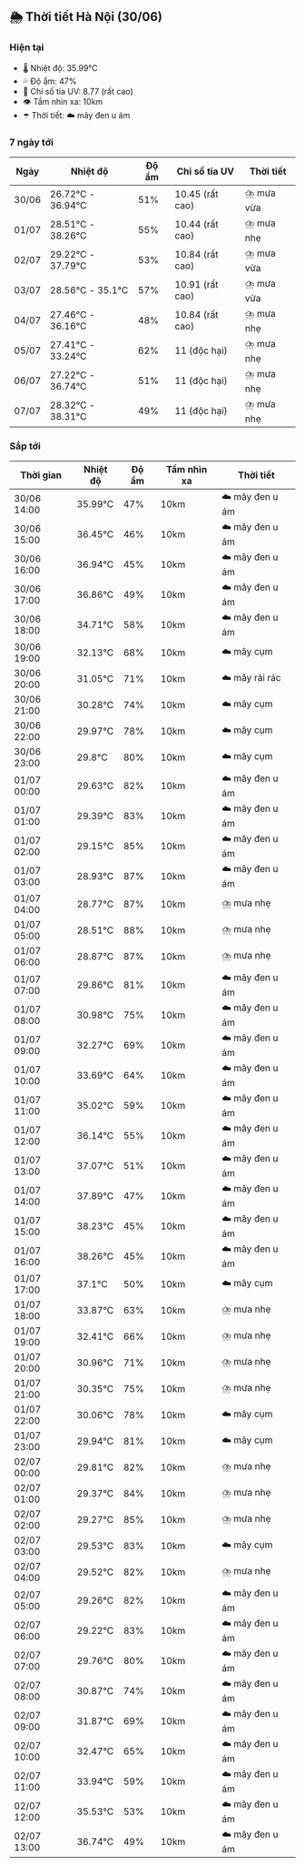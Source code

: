 ## 🌦️ Thời tiết Hà Nội (30/06)

### Hiện tại

- 🌡️ Nhiệt độ: 35.99℃
- 💦 Độ ẩm: 47%
- 🌟 Chỉ số tia UV: 8.77 (rất cao)
- 👁️ Tầm nhìn xa: 10km
- ☂️ Thời tiết: ☁️ mây đen u ám

### 7 ngày tới

| Ngày | Nhiệt độ | Độ ẩm | Chỉ số tia UV | Thời tiết |
| --- | --- | --- | --- | --- |
| 30/06 | 26.72℃ - 36.94℃ | 51% | 10.45 (rất cao) | ⛈️ mưa vừa |
| 01/07 | 28.51℃ - 38.26℃ | 55% | 10.44 (rất cao) | ⛈️ mưa nhẹ |
| 02/07 | 29.22℃ - 37.79℃ | 53% | 10.84 (rất cao) | ⛈️ mưa vừa |
| 03/07 | 28.56℃ - 35.1℃ | 57% | 10.91 (rất cao) | ⛈️ mưa vừa |
| 04/07 | 27.46℃ - 36.16℃ | 48% | 10.84 (rất cao) | ⛈️ mưa nhẹ |
| 05/07 | 27.41℃ - 33.24℃ | 62% | 11 (độc hại) | ⛈️ mưa nhẹ |
| 06/07 | 27.22℃ - 36.74℃ | 51% | 11 (độc hại) | ⛈️ mưa nhẹ |
| 07/07 | 28.32℃ - 38.31℃ | 49% | 11 (độc hại) | ⛈️ mưa nhẹ |

### Sắp tới

| Thời gian | Nhiệt độ | Độ ẩm | Tầm nhìn xa | Thời tiết |
| --- | --- | --- | --- | --- |
| 30/06 14:00 | 35.99℃ | 47% | 10km | ☁️ mây đen u ám |
| 30/06 15:00 | 36.45℃ | 46% | 10km | ☁️ mây đen u ám |
| 30/06 16:00 | 36.94℃ | 45% | 10km | ☁️ mây đen u ám |
| 30/06 17:00 | 36.86℃ | 49% | 10km | ☁️ mây đen u ám |
| 30/06 18:00 | 34.71℃ | 58% | 10km | ☁️ mây đen u ám |
| 30/06 19:00 | 32.13℃ | 68% | 10km | ☁️ mây cụm |
| 30/06 20:00 | 31.05℃ | 71% | 10km | ☁️ mây rải rác |
| 30/06 21:00 | 30.28℃ | 74% | 10km | ☁️ mây cụm |
| 30/06 22:00 | 29.97℃ | 78% | 10km | ☁️ mây cụm |
| 30/06 23:00 | 29.8℃ | 80% | 10km | ☁️ mây cụm |
| 01/07 00:00 | 29.63℃ | 82% | 10km | ☁️ mây đen u ám |
| 01/07 01:00 | 29.39℃ | 83% | 10km | ☁️ mây đen u ám |
| 01/07 02:00 | 29.15℃ | 85% | 10km | ☁️ mây đen u ám |
| 01/07 03:00 | 28.93℃ | 87% | 10km | ☁️ mây đen u ám |
| 01/07 04:00 | 28.77℃ | 87% | 10km | ⛈️ mưa nhẹ |
| 01/07 05:00 | 28.51℃ | 88% | 10km | ⛈️ mưa nhẹ |
| 01/07 06:00 | 28.87℃ | 87% | 10km | ⛈️ mưa nhẹ |
| 01/07 07:00 | 29.86℃ | 81% | 10km | ☁️ mây đen u ám |
| 01/07 08:00 | 30.98℃ | 75% | 10km | ☁️ mây đen u ám |
| 01/07 09:00 | 32.27℃ | 69% | 10km | ☁️ mây đen u ám |
| 01/07 10:00 | 33.69℃ | 64% | 10km | ☁️ mây đen u ám |
| 01/07 11:00 | 35.02℃ | 59% | 10km | ☁️ mây đen u ám |
| 01/07 12:00 | 36.14℃ | 55% | 10km | ☁️ mây đen u ám |
| 01/07 13:00 | 37.07℃ | 51% | 10km | ☁️ mây đen u ám |
| 01/07 14:00 | 37.89℃ | 47% | 10km | ☁️ mây đen u ám |
| 01/07 15:00 | 38.23℃ | 45% | 10km | ☁️ mây đen u ám |
| 01/07 16:00 | 38.26℃ | 45% | 10km | ☁️ mây đen u ám |
| 01/07 17:00 | 37.1℃ | 50% | 10km | ☁️ mây cụm |
| 01/07 18:00 | 33.87℃ | 63% | 10km | ⛈️ mưa nhẹ |
| 01/07 19:00 | 32.41℃ | 66% | 10km | ⛈️ mưa nhẹ |
| 01/07 20:00 | 30.96℃ | 71% | 10km | ⛈️ mưa nhẹ |
| 01/07 21:00 | 30.35℃ | 75% | 10km | ⛈️ mưa nhẹ |
| 01/07 22:00 | 30.06℃ | 78% | 10km | ☁️ mây cụm |
| 01/07 23:00 | 29.94℃ | 81% | 10km | ☁️ mây cụm |
| 02/07 00:00 | 29.81℃ | 82% | 10km | ⛈️ mưa nhẹ |
| 02/07 01:00 | 29.37℃ | 84% | 10km | ⛈️ mưa nhẹ |
| 02/07 02:00 | 29.27℃ | 85% | 10km | ⛈️ mưa nhẹ |
| 02/07 03:00 | 29.53℃ | 83% | 10km | ☁️ mây cụm |
| 02/07 04:00 | 29.52℃ | 82% | 10km | ⛈️ mưa nhẹ |
| 02/07 05:00 | 29.26℃ | 82% | 10km | ☁️ mây đen u ám |
| 02/07 06:00 | 29.22℃ | 83% | 10km | ☁️ mây đen u ám |
| 02/07 07:00 | 29.76℃ | 80% | 10km | ☁️ mây đen u ám |
| 02/07 08:00 | 30.87℃ | 74% | 10km | ☁️ mây đen u ám |
| 02/07 09:00 | 31.87℃ | 69% | 10km | ☁️ mây đen u ám |
| 02/07 10:00 | 32.47℃ | 65% | 10km | ☁️ mây đen u ám |
| 02/07 11:00 | 33.94℃ | 59% | 10km | ☁️ mây đen u ám |
| 02/07 12:00 | 35.53℃ | 53% | 10km | ☁️ mây đen u ám |
| 02/07 13:00 | 36.74℃ | 49% | 10km | ☁️ mây đen u ám |
